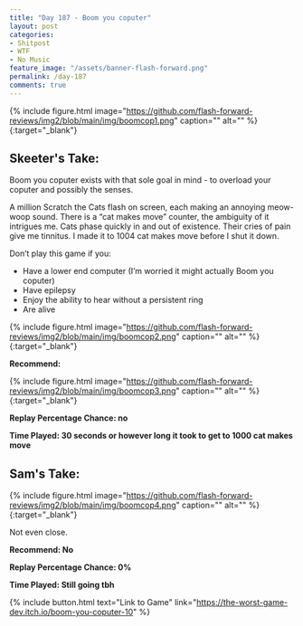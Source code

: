 ```yaml
---
title: "Day 187 - Boom you coputer"
layout: post
categories:
- Shitpost
- WTF
- No Music
feature_image: "/assets/banner-flash-forward.png"
permalink: /day-187
comments: true
---
```


{% include figure.html image="https://github.com/flash-forward-reviews/img2/blob/main/img/boomcop1.png" caption="" alt="" %}{:target="_blank"}
 
## Skeeter's Take:

Boom you coputer exists with that sole goal in mind - to overload your coputer and possibly the senses.

A million Scratch the Cats flash on screen, each making an annoying meow-woop sound. There is a “cat makes move” counter, the ambiguity of it intrigues me. Cats phase quickly in and out of existence. Their cries of pain give me tinnitus. I made it to 1004 cat makes move before I shut it down. 

Don’t play this game if you:

- Have a lower end computer (I’m worried it might actually Boom you coputer) 
- Have epilepsy 
- Enjoy the ability to hear without a persistent ring
- Are alive 

{% include figure.html image="https://github.com/flash-forward-reviews/img2/blob/main/img/boomcop2.png" caption="" alt="" %}{:target="_blank"}

**Recommend:**

{% include figure.html image="https://github.com/flash-forward-reviews/img2/blob/main/img/boomcop3.png" caption="" alt="" %}{:target="_blank"}

**Replay Percentage Chance: no**

**Time Played: 30 seconds or however long it took to get to 1000 cat makes move** 

## Sam's Take:

{% include figure.html image="https://github.com/flash-forward-reviews/img2/blob/main/img/boomcop4.png" caption="" alt="" %}{:target="_blank"}

Not even close.

**Recommend: No**

**Replay Percentage Chance: 0%**

**Time Played: Still going tbh**

{% include button.html text="Link to Game" link="https://the-worst-game-dev.itch.io/boom-you-coputer-10" %}